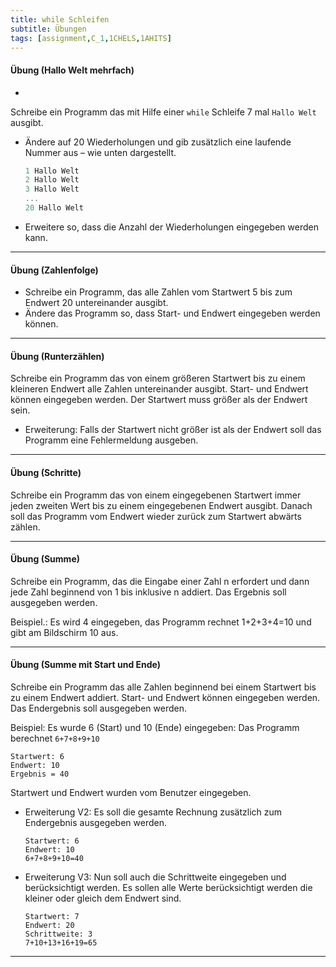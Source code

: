 ```yaml
---
title: while Schleifen
subtitle: Übungen
tags: [assignment,C_1,1CHELS,1AHITS]
---
```


#### Übung (Hallo Welt mehrfach)

- 
Schreibe ein Programm das mit Hilfe einer `while` Schleife 7 mal `Hallo Welt` ausgibt.


- Ändere auf 20 Wiederholungen und gib zusätzlich eine laufende Nummer aus – wie unten dargestellt.

  ```c
  1 Hallo Welt
  2 Hallo Welt
  3 Hallo Welt
  ...
  20 Hallo Welt
  ```

- Erweitere so, dass die Anzahl der Wiederholungen eingegeben werden kann.

---

#### Übung (Zahlenfolge)

- Schreibe ein Programm, das alle Zahlen vom Startwert 5 bis zum Endwert 20 untereinander ausgibt.
- Ändere das Programm so, dass Start- und Endwert eingegeben werden können. 

---

#### Übung (Runterzählen)

Schreibe ein Programm das von einem größeren Startwert bis zu einem kleineren Endwert alle Zahlen untereinander ausgibt. Start- und Endwert können eingegeben werden. Der Startwert muss größer als der Endwert sein.

- Erweiterung: Falls der Startwert nicht größer ist als der Endwert soll das Programm eine Fehlermeldung ausgeben.

---

#### Übung (Schritte)
Schreibe ein Programm das von einem eingegebenen Startwert immer jeden zweiten Wert bis zu einem eingegebenen Endwert ausgibt. Danach soll das Programm vom Endwert wieder zurück zum Startwert abwärts zählen.

---

#### Übung (Summe)

Schreibe ein Programm, das die Eingabe einer Zahl n erfordert und dann jede Zahl beginnend von 1 bis inklusive n addiert. Das Ergebnis soll ausgegeben werden. 

Beispiel.: Es wird 4 eingegeben, das Programm rechnet 1+2+3+4=10 und gibt am Bildschirm 10 aus.

---

#### Übung (Summe mit Start und Ende)

Schreibe ein Programm das alle Zahlen beginnend bei einem Startwert bis zu einem Endwert addiert. Start- und Endwert können eingegeben werden. Das Endergebnis soll ausgegeben werden.

Beispiel: Es wurde 6 (Start) und 10 (Ende) eingegeben:
Das Programm berechnet `6+7+8+9+10`

```
Startwert: 6
Endwert: 10
Ergebnis = 40
```

Startwert und Endwert wurden vom Benutzer eingegeben.

- Erweiterung V2: Es soll die gesamte Rechnung zusätzlich zum Endergebnis ausgegeben werden.

  ```
  Startwert: 6
  Endwert: 10
  6+7+8+9+10=40  
  ```

- Erweiterung V3: Nun soll auch die Schrittweite eingegeben und berücksichtigt werden. Es sollen alle Werte berücksichtigt werden die kleiner oder gleich dem Endwert sind.

  ```
  Startwert: 7
  Endwert: 20
  Schrittweite: 3
  7+10+13+16+19=65
  ```


---

#### 
